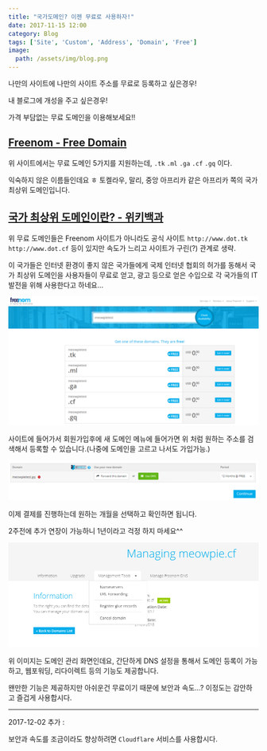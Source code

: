 ```yaml
---
title: "국가도메인? 이젠 무료로 사용하자!"
date: 2017-11-15 12:00
category: Blog
tags: ['Site', 'Custom', 'Address', 'Domain', 'Free']
image:
  path: /assets/img/blog.png
---
```


나만의 사이트에 나만의 사이트 주소를 무료로 등록하고 싶은경우!

내 블로그에 개성을 주고 싶은경우!

가격 부담없는 무료 도메인을 이용해보세요!!

## [Freenom - Free Domain](http://www.freenom.com/)

위 사이트에서는 무료 도메인 5가지를 지원하는데, `.tk` `.ml` `.ga` `.cf` `.gq` 이다.

익숙하지 않은 이름들인데요 ㅎ 토켈라우, 말리, 중앙 아프리카 같은 아프리카 쪽의 국가 최상위 도메인입니다.

## [국가 최상위 도메인이란? - 위키백과](https://ko.wikipedia.org/wiki/%EA%B5%AD%EA%B0%80_%EC%BD%94%EB%93%9C_%EC%B5%9C%EC%83%81%EC%9C%84_%EB%8F%84%EB%A9%94%EC%9D%B8/)

위 무료 도메인들은 Freenom 사이트가 아니라도 공식 사이트 `http://www.dot.tk` `http://www.dot.cf` 등이 있지만 속도가 느리고 사이트가 구린(?) 관계로 생략.

이 국가들은 인터넷 환경이 좋지 않은 국가들에게 국제 인터넷 협회의 허가를 동해서 국가 최상위 도메인을 사용자들이 무료로 얻고, 광고 등으로 얻은 수입으로 각 국가들의 IT 발전을 위해 사용한다고 하네요...

![도메인 사용가능 여부 체크](/assets/img/2017-11-15-use-free-domain/freenom_domain_check.png)

사이트에 들어가서 회원가입후에 새 도메인 메뉴에 들어가면 위 처럼 원하는 주소를 검색해서 등록할 수 있습니다.(나중에 도메인을 고르고 나서도 가입가능.)

![체크아웃 결제화면](/assets/img/2017-11-15-use-free-domain/checkout.png)

이제 결제를 진행하는데 원하는 개월을 선택하고 확인하면 됩니다.

2주전에 추가 연장이 가능하니 1년이라고 걱정 하지 마세요^^

![관리화면](/assets/img/2017-11-15-use-free-domain/managing.png)

위 이미지는 도메인 관리 화면인데요, 간단하게 DNS 설정을 통해서 도메인 등록이 가능하고, 웹포워딩, 리다이렉트 등의 기능도 제공합니다.

왠만한 기능은 제공하지만 아쉬운건 무료이기 때문에 보안과 속도...? 이정도는 감안하고 즐겁게 사용합시다.

---

2017-12-02 추가 :

보안과 속도를 조금이라도 향상하려면 `Cloudflare` 서비스를 사용합시다.
